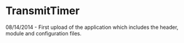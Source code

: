 TransmitTimer
=============





08/14/2014 - First upload of the application which includes the header, module and configuration files.
